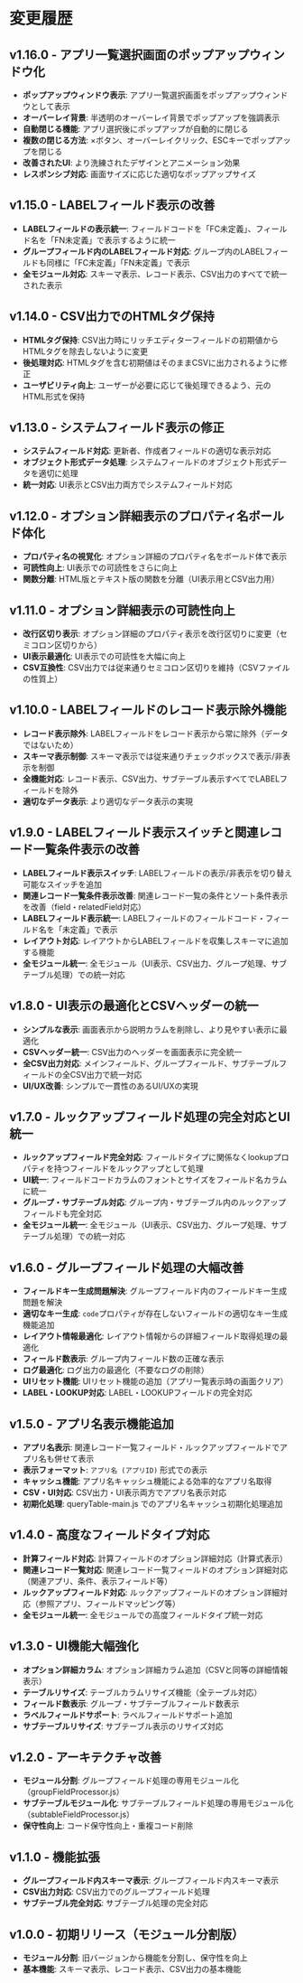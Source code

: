 # 変更履歴

## v1.16.0 - アプリ一覧選択画面のポップアップウィンドウ化
- **ポップアップウィンドウ表示**: アプリ一覧選択画面をポップアップウィンドウとして表示
- **オーバーレイ背景**: 半透明のオーバーレイ背景でポップアップを強調表示
- **自動閉じる機能**: アプリ選択後にポップアップが自動的に閉じる
- **複数の閉じる方法**: ×ボタン、オーバーレイクリック、ESCキーでポップアップを閉じる
- **改善されたUI**: より洗練されたデザインとアニメーション効果
- **レスポンシブ対応**: 画面サイズに応じた適切なポップアップサイズ

## v1.15.0 - LABELフィールド表示の改善
- **LABELフィールドの表示統一**: フィールドコードを「FC未定義」、フィールド名を「FN未定義」で表示するように統一
- **グループフィールド内のLABELフィールド対応**: グループ内のLABELフィールドも同様に「FC未定義」「FN未定義」で表示
- **全モジュール対応**: スキーマ表示、レコード表示、CSV出力のすべてで統一された表示

## v1.14.0 - CSV出力でのHTMLタグ保持
- **HTMLタグ保持**: CSV出力時にリッチエディターフィールドの初期値からHTMLタグを除去しないように変更
- **後処理対応**: HTMLタグを含む初期値はそのままCSVに出力されるように修正
- **ユーザビリティ向上**: ユーザーが必要に応じて後処理できるよう、元のHTML形式を保持

## v1.13.0 - システムフィールド表示の修正
- **システムフィールド対応**: 更新者、作成者フィールドの適切な表示対応
- **オブジェクト形式データ処理**: システムフィールドのオブジェクト形式データを適切に処理
- **統一対応**: UI表示とCSV出力両方でシステムフィールド対応

## v1.12.0 - オプション詳細表示のプロパティ名ボールド体化
- **プロパティ名の視覚化**: オプション詳細のプロパティ名をボールド体で表示
- **可読性向上**: UI表示での可読性をさらに向上
- **関数分離**: HTML版とテキスト版の関数を分離（UI表示用とCSV出力用）

## v1.11.0 - オプション詳細表示の可読性向上
- **改行区切り表示**: オプション詳細のプロパティ表示を改行区切りに変更（セミコロン区切りから）
- **UI表示最適化**: UI表示での可読性を大幅に向上
- **CSV互換性**: CSV出力では従来通りセミコロン区切りを維持（CSVファイルの性質上）

## v1.10.0 - LABELフィールドのレコード表示除外機能
- **レコード表示除外**: LABELフィールドをレコード表示から常に除外（データではないため）
- **スキーマ表示制御**: スキーマ表示では従来通りチェックボックスで表示/非表示を制御
- **全機能対応**: レコード表示、CSV出力、サブテーブル表示すべてでLABELフィールドを除外
- **適切なデータ表示**: より適切なデータ表示の実現

## v1.9.0 - LABELフィールド表示スイッチと関連レコード一覧条件表示の改善
- **LABELフィールド表示スイッチ**: LABELフィールドの表示/非表示を切り替え可能なスイッチを追加
- **関連レコード一覧条件表示改善**: 関連レコード一覧の条件とソート条件表示を改善（field・relatedField対応）
- **LABELフィールド表示統一**: LABELフィールドのフィールドコード・フィールド名を「未定義」で表示
- **レイアウト対応**: レイアウトからLABELフィールドを収集しスキーマに追加する機能
- **全モジュール統一**: 全モジュール（UI表示、CSV出力、グループ処理、サブテーブル処理）での統一対応

## v1.8.0 - UI表示の最適化とCSVヘッダーの統一
- **シンプルな表示**: 画面表示から説明カラムを削除し、より見やすい表示に最適化
- **CSVヘッダー統一**: CSV出力のヘッダーを画面表示に完全統一
- **全CSV出力対応**: メインフィールド、グループフィールド、サブテーブルフィールドの全CSV出力で統一対応
- **UI/UX改善**: シンプルで一貫性のあるUI/UXの実現

## v1.7.0 - ルックアップフィールド処理の完全対応とUI統一
- **ルックアップフィールド完全対応**: フィールドタイプに関係なくlookupプロパティを持つフィールドをルックアップとして処理
- **UI統一**: フィールドコードカラムのフォントとサイズをフィールド名カラムに統一
- **グループ・サブテーブル対応**: グループ内・サブテーブル内のルックアップフィールドも完全対応
- **全モジュール統一**: 全モジュール（UI表示、CSV出力、グループ処理、サブテーブル処理）での統一対応

## v1.6.0 - グループフィールド処理の大幅改善
- **フィールドキー生成問題解決**: グループフィールド内のフィールドキー生成問題を解決
- **適切なキー生成**: `code`プロパティが存在しないフィールドの適切なキー生成機能追加
- **レイアウト情報最適化**: レイアウト情報からの詳細フィールド取得処理の最適化
- **フィールド数表示**: グループ内フィールド数の正確な表示
- **ログ最適化**: ログ出力の最適化（不要なログの削除）
- **UIリセット機能**: UIリセット機能の追加（アプリ一覧表示時の画面クリア）
- **LABEL・LOOKUP対応**: LABEL・LOOKUPフィールドの完全対応

## v1.5.0 - アプリ名表示機能追加
- **アプリ名表示**: 関連レコード一覧フィールド・ルックアップフィールドでアプリ名も併せて表示
- **表示フォーマット**: `アプリ名 (アプリID)` 形式での表示
- **キャッシュ機能**: アプリ名キャッシュ機能による効率的なアプリ名取得
- **CSV・UI対応**: CSV出力・UI表示両方でアプリ名表示対応
- **初期化処理**: queryTable-main.js でのアプリ名キャッシュ初期化処理追加

## v1.4.0 - 高度なフィールドタイプ対応
- **計算フィールド対応**: 計算フィールドのオプション詳細対応（計算式表示）
- **関連レコード一覧対応**: 関連レコード一覧フィールドのオプション詳細対応（関連アプリ、条件、表示フィールド等）
- **ルックアップフィールド対応**: ルックアップフィールドのオプション詳細対応（参照アプリ、フィールドマッピング等）
- **全モジュール統一**: 全モジュールでの高度フィールドタイプ統一対応

## v1.3.0 - UI機能大幅強化
- **オプション詳細カラム**: オプション詳細カラム追加（CSVと同等の詳細情報表示）
- **テーブルリサイズ**: テーブルカラムリサイズ機能（全テーブル対応）
- **フィールド数表示**: グループ・サブテーブルフィールド数表示
- **ラベルフィールドサポート**: ラベルフィールドサポート追加
- **サブテーブルリサイズ**: サブテーブル表示のリサイズ対応

## v1.2.0 - アーキテクチャ改善
- **モジュール分割**: グループフィールド処理の専用モジュール化（groupFieldProcessor.js）
- **サブテーブルモジュール化**: サブテーブルフィールド処理の専用モジュール化（subtableFieldProcessor.js）
- **保守性向上**: コード保守性向上・重複コード削除

## v1.1.0 - 機能拡張
- **グループフィールド内スキーマ表示**: グループフィールド内スキーマ表示
- **CSV出力対応**: CSV出力でのグループフィールド処理
- **サブテーブル完全対応**: サブテーブル処理の完全対応

## v1.0.0 - 初期リリース（モジュール分割版）
- **モジュール分割**: 旧バージョンから機能を分割し、保守性を向上
- **基本機能**: スキーマ表示、レコード表示、CSV出力の基本機能
